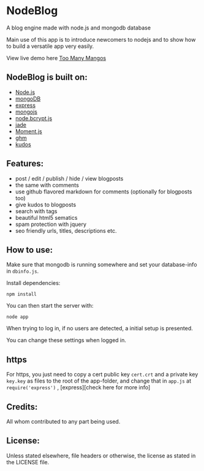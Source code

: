 NodeBlog
========

A blog engine made with node.js and mongodb database

Main use of this app is to introduce newcomers to nodejs and to show how to build a versatile app very easily.

View live demo here [Too Many Mangos][Too Many Mangos]

NodeBlog is built on:
---------------------
* [Node.js][NodeJS]
* [mongoDB][MongoDB]
* [express][express]
* [mongojs][mongojs]
* [node.bcrypt.js][bcrypt]
* [jade][jade]
* [Moment.js][moment]
* [ghm][ghm]
* [kudos][kudos]

Features:
---------
* post / edit / publish / hide / view blogposts
* the same with comments
* use github flavored markdown for comments (optionally for blogposts too)
* give kudos to blogposts
* search with tags
* beautiful html5 sematics
* spam protection with jquery
* seo friendly urls, titles, descriptions etc.


How to use:
-----------
Make sure that mongodb is running somewhere and set your database-info in `dbinfo.js`.

Install dependencies:
``` 
npm install
```

You can then start the server with:
``` 
node app
```
When trying to log in, if no users are detected, a initial setup is presented.

You can change these settings when logged in.

https
-----
For https, you just need to copy a cert public key `cert.crt` and a private key `key.key` as files to the root of the app-folder, and change that in `app.js` at `require('express')` ,  [express][check here for more info]

Credits:
--------
All whom contributed to any part being used.

License:
--------
Unless stated elsewhere, file headers or otherwise, the license as stated in the LICENSE file.

[NodeJS]: http://nodejs.org
[MongoDB]: http://www.mongodb.org
[express]: http://expressjs.com/
[mongojs]: https://github.com/gett/mongojs
[bcrypt]: https://github.com/ncb000gt/node.bcrypt.js
[jade]: http://jade-lang.com
[moment]: http://momentjs.com/
[ghm]: https://github.com/thomblake/github-flavored-markdown
[kudos]: https://github.com/masukomi/kudos
[Too Many Mangos]: http://toomanymangos.nodester.com
